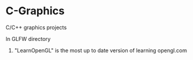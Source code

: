 # C-Graphics
C/C++ graphics projects

In GLFW directory
  1) "LearnOpenGL" is the most up to date version of learning opengl.com 
